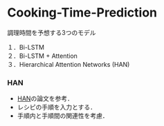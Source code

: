 # Cooking-Time-Prediction
調理時間を予想する3つのモデル

１．Bi-LSTM  
２．Bi-LSTM + Attention  
３．Hierarchical Attention Networks (HAN)  

### HAN

- [HAN](https://www.aclweb.org/anthology/N16-1174/)の論文を参考．
- レシピの手順を入力とする．
- 手順内と手順間の関連性を考慮．
